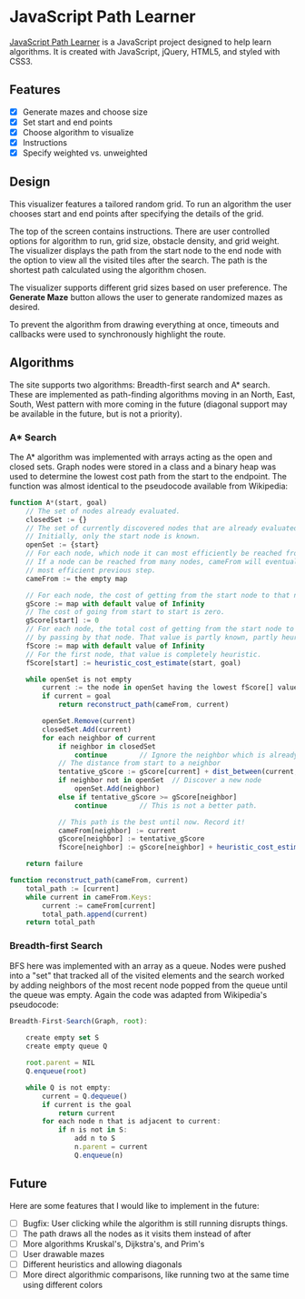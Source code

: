 # JavaScript Path Learner

[JavaScript Path Learner](https://js-maze-solver.herokuapp.com/) is a JavaScript project designed to help learn algorithms. It is created with JavaScript, jQuery, HTML5, and styled with CSS3.

<!-- ![Home page](Images) -->

## Features
- [x] Generate mazes and choose size
- [x] Set start and end points
- [x] Choose algorithm to visualize
- [x] Instructions
- [x] Specify weighted vs. unweighted

## Design
This visualizer features a tailored random grid. To run an algorithm the user chooses start and end points after specifying the details of the grid.

<!-- ![AStar homepage](Images) -->

The top of the screen contains instructions. There are user controlled options for algorithm to run, grid size, obstacle density, and grid weight. The visualizer displays the path from the start node to the end node with the option to view all the visited tiles after the search. The path is the shortest path calculated using the algorithm chosen.

The visualizer supports different grid sizes based on user preference. The **Generate Maze** button allows the user to generate randomized mazes as desired.

<!-- ![BFS](Image) -->

To prevent the algorithm from drawing everything at once, timeouts and callbacks were used to synchronously highlight the route. 
<!--


<!-- ```javascript
showActive(path, i) {
  this.getElement(path[i]).addClass("path");
  setTimeout(() => {
    if (i < path.length - 2)
      this.showActive(path, i+1);
  }, 800/this.gridSize);
}
``` -->

## Algorithms

The site supports two algorithms: Breadth-first search and A* search. These are implemented as path-finding algorithms moving in an North, East, South, West pattern with more coming in the future (diagonal support may be available in the future, but is not a priority).  


### A* Search

The A* algorithm was implemented with arrays acting as the open and closed sets. Graph nodes were stored in a class and a binary heap was used to determine the lowest cost path from the start to the endpoint. The function was almost identical to the pseudocode available from Wikipedia: 

```javascript
function A*(start, goal)
    // The set of nodes already evaluated.
    closedSet := {}
    // The set of currently discovered nodes that are already evaluated.
    // Initially, only the start node is known.
    openSet := {start}
    // For each node, which node it can most efficiently be reached from.
    // If a node can be reached from many nodes, cameFrom will eventually contain the
    // most efficient previous step.
    cameFrom := the empty map

    // For each node, the cost of getting from the start node to that node.
    gScore := map with default value of Infinity
    // The cost of going from start to start is zero.
    gScore[start] := 0 
    // For each node, the total cost of getting from the start node to the goal
    // by passing by that node. That value is partly known, partly heuristic.
    fScore := map with default value of Infinity
    // For the first node, that value is completely heuristic.
    fScore[start] := heuristic_cost_estimate(start, goal)

    while openSet is not empty
        current := the node in openSet having the lowest fScore[] value
        if current = goal
            return reconstruct_path(cameFrom, current)

        openSet.Remove(current)
        closedSet.Add(current)
        for each neighbor of current
            if neighbor in closedSet
                continue		// Ignore the neighbor which is already evaluated.
            // The distance from start to a neighbor
            tentative_gScore := gScore[current] + dist_between(current, neighbor)
            if neighbor not in openSet	// Discover a new node
                openSet.Add(neighbor)
            else if tentative_gScore >= gScore[neighbor]
                continue		// This is not a better path.

            // This path is the best until now. Record it!
            cameFrom[neighbor] := current
            gScore[neighbor] := tentative_gScore
            fScore[neighbor] := gScore[neighbor] + heuristic_cost_estimate(neighbor, goal)

    return failure

function reconstruct_path(cameFrom, current)
    total_path := [current]
    while current in cameFrom.Keys:
        current := cameFrom[current]
        total_path.append(current)
    return total_path
```

### Breadth-first Search

BFS here was implemented with an array as a queue. Nodes were pushed into a "set" that tracked all of the visited elements and the search worked by adding neighbors of the most recent node popped from the queue until the queue was empty. Again the code was adapted from Wikipedia's pseudocode:

```javascript 
Breadth-First-Search(Graph, root):
    
    create empty set S
    create empty queue Q      

    root.parent = NIL
    Q.enqueue(root)                      

    while Q is not empty:
        current = Q.dequeue()
        if current is the goal
            return current
        for each node n that is adjacent to current:
            if n is not in S:
                add n to S
                n.parent = current
                Q.enqueue(n)
```    


## Future

Here are some features that I would like to implement in the future:
- [ ] Bugfix: User clicking while the algorithm is still running disrupts things.
- [ ] The path draws all the nodes as it visits them instead of after
- [ ] More algorithms Kruskal's, Dijkstra's, and Prim's
- [ ] User drawable mazes
- [ ] Different heuristics and allowing diagonals
- [ ] More direct algorithmic comparisons, like running two at the same time using different colors
